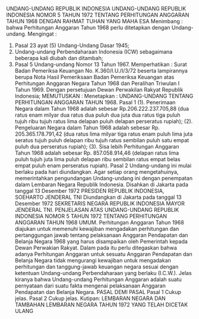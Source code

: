  UNDANG-UNDANG REPUBLIK INDONESIA UNDANG-UNDANG REPUBLIK INDONESIA NOMOR 5 TAHUN 1972 TENTANG PERHITUNGAN ANGGARAN TAHUN 1968
DENGAN RAHMAT TUHAN YANG MAHA ESA
Menimbang :
 bahwa Perhitungan Anggaran Tahun 1968 perlu ditetapkan dengan Undang-undang.
Mengingat :

1. Pasal 23 ayat (5) Undang-Undang Dasar 1945;
2. Undang-undang Perbendaharaan Indonesia (ICW) sebagaimana beberapa kali diubah dan ditambah;
3. Pasal 5 Undang-undang Nomor 13 Tahun 1967. Memperhatikan : Surat Badan Pemeriksa Keuangan No. K.360/I.U./I/3/72 beserta lampirannya berupa Nota Hasil Pemeriksaan Badan Pemeriksa Keuangan atas Perhitungan Anggaran Negara Tahun 1968 dan Peralihan Triwulan I Tahun 1969. Dengan persetujuan Dewan Perwakilan Rakyat Republik Indonesia;
MEMUTUSKAN :
 Menetapkan : UNDANG-UNDANG TENTANG PERHITUNGAN ANGGARAN TAHUN 1968.
Pasal 1
(1). Penerimaan Negara dalam Tahun 1968 adalah sebesar Rp.206.222.237.705,88 (dua ratus enam milyar dua ratus dua puluh dua juta dua ratus tiga puluh tujuh ribu tujuh ratus lima delapan puluh delapan perseratus rupiah);
(2). Pengeluaran Negara dalam Tahun 1968 adalah sebesar Rp.
205.365.178.791,42 (dua ratus lima milyar tiga ratus enam puluh lima juta seratus tujuh puluh delapan ribu tujuh ratus sembilan puluh satu empat puluh dua perseratus rupiah);
(3). Sisa lebih Perhitungan Anggaran Tahun 1968 adalah sebesar Rp. 857.058.914,46 (delapan ratus lima puluh tujuh juta lima puluh delapan ribu sembilan ratus empat belas empat puluh enam perseratus rupiah).
Pasal 2
Undang-undang ini mulai berlaku pada hari diundangkan.
Agar setiap orang mengetahuinya, memerintahkan pengundangan Undang-undang ini dengan penempatan dalam Lembaran Negara Republik Indonesia. Disahkan di Jakarta pada tanggal 13 Desember 1972 PRESIDEN REPUBLIK INDONESIA, SOEHARTO JENDERAL TNI Diundangkan di Jakarta pada tanggal 13 Desember 1972 SEKRETARIS NEGARA REPUBLIK INDONESIA MAYOR JENDERAL TNI. PENJELASAN ATAS UNDANG-UNDANG REPUBLIK INDONESIA NOMOR 5 TAHUN 1972 TENTANG PERHITUNGAN ANGGARAN TAHUN 1968 UMUM. Perhitungan Anggaran Tahun 1968 diajukan untuk memenuhi kewajiban mengadakan perhitungan dan pertanggungan jawab tentang pelaksanaan Anggaran Pendapatan dan Belanja Negara 1968 yang harus disampaikan oleh Pemerintah kepada Dewan Perwakian Rakyat. Dalam pada itu perlu ditegaskan bahwa adanya Perhitungan Anggaran untuk sesuatu Anggaran Pendapatan dan Belanja Negara tidak mengurangi kewajiban untuk mengadakan perhitungan dan tanggung-jawab keuangan negara sesuai dengan ketentuan Undang-undang Perbendaharaan yang berlaku (I.C.W.). Jelas kiranya bahwa Undang-undang Perhitungan Anggaran adalah suatu pernyataan dari suatu fakta mengenai pelaksanaan Anggaran Pendapatan dan Belanja Negara. PASAL DEMI PASAL
Pasal 1
Cukup jelas.
Pasal 2
Cukup jelas. Kutipan: LEMBARAN NEGARA DAN TAMBAHAN LEMBARAN NEGARA TAHUN 1972 YANG TELAH DICETAK ULANG